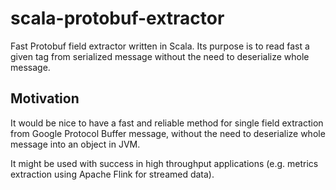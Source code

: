 # scala-protobuf-extractor
Fast Protobuf field extractor written in Scala. Its purpose is to read fast a given tag from serialized message without the need to deserialize whole message.

## Motivation
It would be nice to have a fast and reliable method for single field extraction from Google Protocol Buffer message, without the need to deserialize whole message into an object in JVM.

It might be used with success in high throughput applications (e.g. metrics extraction using Apache Flink for streamed data).
